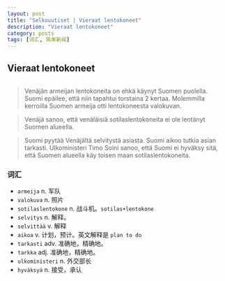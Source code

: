 ```yaml
---
layout: post
title: "Selkouutiset | Vieraat lentokoneet"
description: "Vieraat lentokoneet"
category: posts
tags: [词汇, 简单新闻]
---
```


## Vieraat lentokoneet

<figure>
<a href="http://img.yle.fi/uutiset/kotimaa/article9215705.ece/ALTERNATES/w580h326/su-27%20h%C3%A4vitt%C3%A4j%C3%A4%20Ven%C3%A4j%C3%A4%20ilmatilaloukkaus%20.jpg"><img src="http://img.yle.fi/uutiset/kotimaa/article9215705.ece/ALTERNATES/w580h326/su-27%20h%C3%A4vitt%C3%A4j%C3%A4%20Ven%C3%A4j%C3%A4%20ilmatilaloukkaus%20.jpg" alt=""></a>
</figure>

> Venäjän armeijan lentokoneita on ehkä käynyt Suomen puolella. Suomi epäilee, että niin tapahtui torstaina 2 kertaa. Molemmilla kerroilla Suomen armeija otti lentokoneesta valokuvan.

> Venäjä sanoo, että venäläisiä sotilaslentokoneita ei ole lentänyt Suomen alueella. 

> Suomi pyytää Venäjältä selvitystä asiasta. Suomi aikoo tutkia asian tarkasti. Ulkoministeri Timo Soini sanoo, että Suomi ei hyväksy sitä, että Suomen alueella käy toisen maan sotilaslentokoneita.

### 词汇

- `armeija` n. 军队
- `valokuva` n. 照片
- `sotilaslentokone` n. 战斗机。`sotilas+lentokone`
- `selvitys` n. 解释。
- `selvittää` v. 解释
- `aikoa` v. 计划，预计。英文解释是 `plan to do`
- `tarkasti` adv. 准确地，精确地。 
- `tarkka` adj. 准确地，精确地。 
- `ulkoministeri` n. 外交部长
- `hyväksyä` n. 接受，承认
